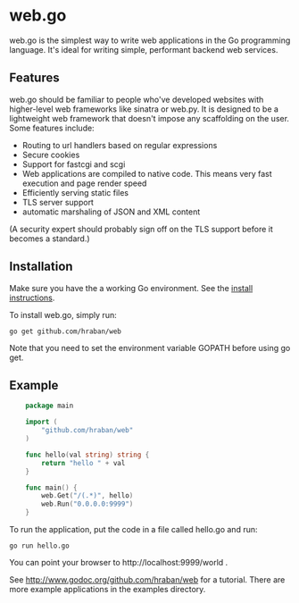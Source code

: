 #  web.go

web.go is the simplest way to write web applications in the Go programming
language. It's ideal for writing simple, performant backend web services. 


## Features

web.go should be familiar to people who've developed websites with higher-level
web frameworks like sinatra or web.py. It is designed to be a lightweight web
framework that doesn't impose any scaffolding on the user. Some features
include:

* Routing to url handlers based on regular expressions
* Secure cookies
* Support for fastcgi and scgi
* Web applications are compiled to native code. This means very fast execution
  and page render speed
* Efficiently serving static files
* TLS server support
* automatic marshaling of JSON and XML content

(A security expert should probably sign off on the TLS support before it becomes
a standard.)

## Installation

Make sure you have the a working Go environment. See the [install
instructions](http://golang.org/doc/install.html).

To install web.go, simply run:

    go get github.com/hraban/web

Note that you need to set the environment variable GOPATH before using go
get. 

## Example
    
```go
    package main

    import (
        "github.com/hraban/web"
    )

    func hello(val string) string {
        return "hello " + val
    } 

    func main() {
        web.Get("/(.*)", hello)
        web.Run("0.0.0.0:9999")
    }
```

To run the application, put the code in a file called hello.go and run:

    go run hello.go

You can point your browser to http://localhost:9999/world . 

See http://www.godoc.org/github.com/hraban/web for a tutorial.  There are more
example applications in the examples directory.
